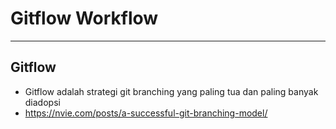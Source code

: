 # Gitflow Workflow

---

## Gitflow

- Gitflow adalah strategi git branching yang paling tua dan paling banyak diadopsi
- https://nvie.com/posts/a-successful-git-branching-model/
